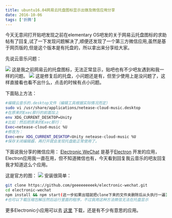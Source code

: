 ```yaml
---
title: ubuntu16.04网易云托盘图标显示出做及微信应用分享
date: 2016-10-06
tags: ['折腾']
---
```

今天无意间打开贴吧发现之前在elementary OS吧发的关于网易云托盘图标的求助帖有了回复,试了一下发现问题解决了,顺便还发现了一个第三方微信应用,虽然是基于网页版的,但是这个版本是有托盘的，所以拿出来分享给大家。

先说云音乐问题：

![](https://personal-1251959693.cos.ap-chengdu.myqcloud.com/2018-12-15-badbf2f2-8c0a-11e6-8102-213021f310f1.jpeg)
这是我之前网易云的托盘图标，无法正常显示，贴吧也有不少吧友遇到和我一样的问题。
![](https://personal-1251959693.cos.ap-chengdu.myqcloud.com/2018-12-15-b6aa1920-8c0a-11e6-9952-e7c47b3240e5.jpeg)
这是修复后的托盘，小问题还是有，但至少使用上是没问题了，这样直接看也看不出什么，点击的时候有点小问题。
<!--more-->
下面贴上方法：
```bash
#编辑云音乐的.desktop文件（编辑工具根据实际情况而定）
sudo vi /usr/share/applications/netease-cloud-music.desktop
#在原来的Exec那行的前面加上
env XDG_CURRENT_DESKTOP=Unity
#比如：然后把原来的Exec那行：
Exec=netease-cloud-music %U
#修改为：
Exec=env XDG_CURRENT_DESKTOP=Unity netease-cloud-music %U
#保存关闭编辑器，再打开就会发现托盘能正常使用了。
```
下面说我分享的微信应用：
[Electronic WeChat](https://github.com/geeeeeeeeek/electronic-wechat) 是基于[Electron](https://github.com/electron/electron) 开发的应用，Electron应用我一直在用，但不知道微信也有，今天看到回复我云音乐的吧友回复我才知道这么个应用。

这是官方的图：
![](https://personal-1251959693.cos.ap-chengdu.myqcloud.com/2018-05-10-144711.png)
安装很简单：
```bash
git clone https://github.com/geeeeeeeeek/electronic-wechat.git
cd electronic-wechat
npm install && npm start(这一步如果出错就把clone下来的文件夹删除后从头执行一遍)
#也可以下载压缩包解压然后运行里面的程序，不过我用这种方法微信无法在托盘显示
```
更多Electronic小应用可以去 [这里](http://electron.atom.io/apps/) 下载，还是有不少有意思的应用。